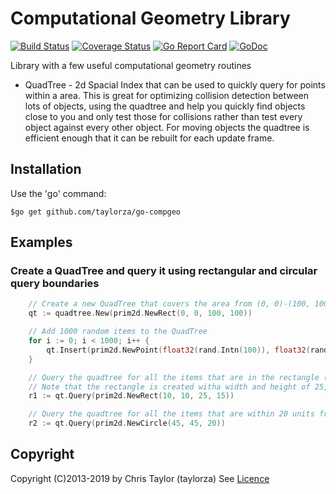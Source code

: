 # Computational Geometry Library 
[![Build Status](https://travis-ci.org/taylorza/go-compgeo.svg?branch=master)](https://travis-ci.org/taylorza/go-compgeo) [![Coverage Status](https://coveralls.io/repos/github/taylorza/go-compgeo/badge.svg?branch=master)](https://coveralls.io/github/taylorza/go-compgeo?branch=master) [![Go Report Card](https://goreportcard.com/badge/github.com/taylorza/go-compgeo)](https://goreportcard.com/report/github.com/taylorza/go-compgeo) [![GoDoc](http://img.shields.io/badge/go-documentation-blue.svg?style=flat-square)](http://godoc.org/github.com/taylorza/go-compgeo)

Library with a few useful computational geometry routines

* QuadTree - 2d Spacial Index that can be used to quickly query for points within a area. This is great for optimizing collision detection between lots of objects, using the quadtree and help you quickly find objects close to you and only test those for collisions rather than test every object against every other object. For moving objects the quadtree is efficient enough that it can be rebuilt for each update frame.

## Installation

Use the 'go' command:

    $go get github.com/taylorza/go-compgeo

## Examples

### Create a QuadTree and query it using rectangular and circular query boundaries
```go
    // Create a new QuadTree that covers the area from (0, 0)-(100, 100)
	qt := quadtree.New(prim2d.NewRect(0, 0, 100, 100))

	// Add 1000 random items to the QuadTree
	for i := 0; i < 1000; i++ {
		qt.Insert(prim2d.NewPoint(float32(rand.Intn(100)), float32(rand.Intn(100))))
	}

	// Query the quadtree for all the items that are in the rectangle (10, 10) - (35, 25).
	// Note that the rectangle is created witha width and height of 25, 15, which give the bottom right coordinate of (35, 25)
	r1 := qt.Query(prim2d.NewRect(10, 10, 25, 15))

	// Query the quadtree for all the items that are within 20 units from the location 45, 45. This uses a circle to query the quadtree
    r2 := qt.Query(prim2d.NewCircle(45, 45, 20))
```

## Copyright 
Copyright (C)2013-2019 by Chris Taylor (taylorza)
See [Licence](https://github.com/taylorza/go-compgeo/blob/master/LICENSE)
